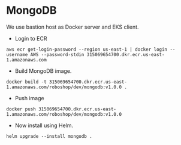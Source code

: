 # MongoDB

We use bastion host as Docker server and EKS client.
* Login to ECR
```
aws ecr get-login-password --region us-east-1 | docker login --username AWS --password-stdin 315069654700.dkr.ecr.us-east-1.amazonaws.com
```
* Build MongoDB image.
```
docker build -t 315069654700.dkr.ecr.us-east-1.amazonaws.com/roboshop/dev/mongodb:v1.0.0 .
```
* Push image
```
docker push 315069654700.dkr.ecr.us-east-1.amazonaws.com/roboshop/dev/mongodb:v1.0.0
```
* Now install using Helm.
```
helm upgrade --install mongodb .
```